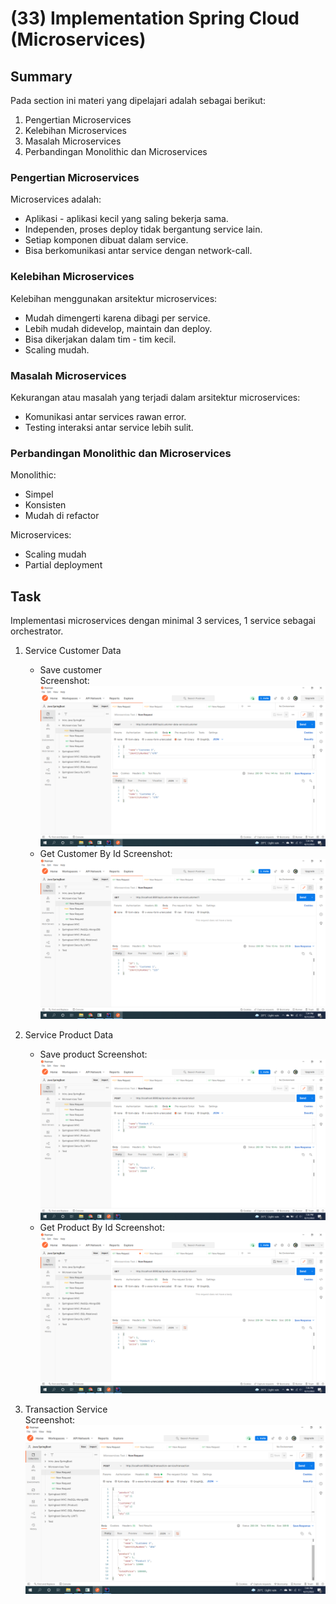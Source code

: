 # (33) Implementation Spring Cloud (Microservices)
## Summary
Pada section ini materi yang dipelajari adalah sebagai berikut:
1. Pengertian Microservices
2. Kelebihan Microservices
3. Masalah Microservices
4. Perbandingan Monolithic dan Microservices

### Pengertian Microservices
Microservices adalah:
- Aplikasi - aplikasi kecil yang saling bekerja sama.
- Independen, proses deploy tidak bergantung service lain.
- Setiap komponen dibuat dalam service.
- Bisa berkomunikasi antar service dengan network-call.

### Kelebihan Microservices
Kelebihan menggunakan arsitektur microservices:
- Mudah dimengerti karena dibagi per service.
- Lebih mudah didevelop, maintain dan deploy.
- Bisa dikerjakan dalam tim - tim kecil.
- Scaling mudah.

### Masalah Microservices
Kekurangan atau masalah yang terjadi dalam arsitektur microservices:
- Komunikasi antar services rawan error.
- Testing interaksi antar service lebih sulit.

### Perbandingan Monolithic dan Microservices
Monolithic:
- Simpel
- Konsisten
- Mudah di refactor

Microservices:
- Scaling mudah
- Partial deployment


## Task
Implementasi microservices dengan minimal 3 services, 1 service sebagai orchestrator.  
1. Service Customer Data
    - Save customer  
   Screenshot:  
   ![save_customer.png](./screenshots/save_customer.png)
    - Get Customer By Id
   Screenshot:  
   ![get_customer_by_id.png](./screenshots/get_customer_by_id.png)

2. Service Product Data
    - Save product
   Screenshot:  
   ![save_product.png](./screenshots/save_product.png)
    - Get Product By Id
   Screenshot:  
   ![get_product_by_id.png](./screenshots/get_product_by_id.png)

3. Transaction Service  
    Screenshot:  
    ![transaction.png](./screenshots/transaction.png)
